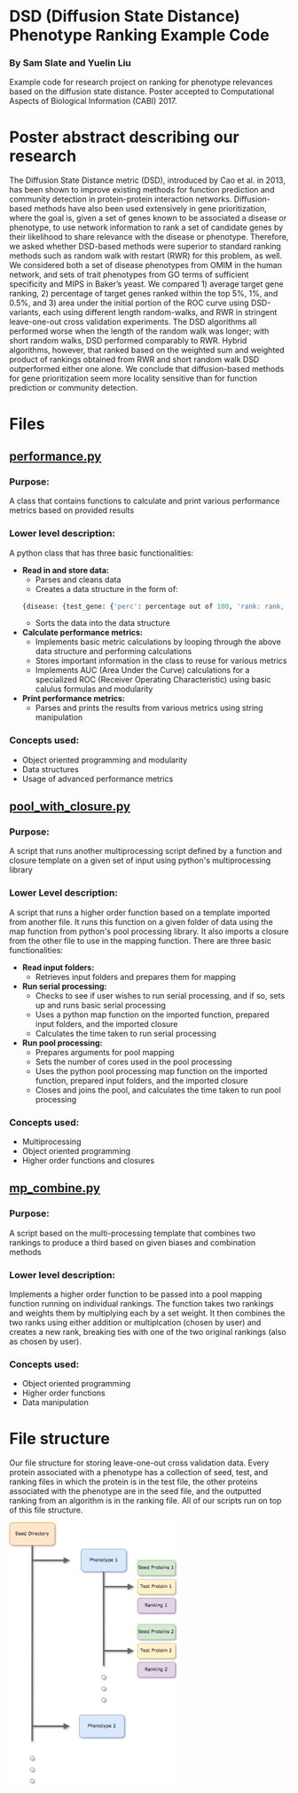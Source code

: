 # DSD (Diffusion State Distance) Phenotype Ranking Example Code
### By Sam Slate and Yuelin Liu
Example code for research project on ranking for phenotype relevances based on the diffusion state distance. Poster accepted to Computational Aspects of Biological Information (CABI) 2017.

# Poster abstract describing our research
The Diffusion State Distance metric (DSD), introduced by Cao et al. in 2013, has been shown to improve existing methods for function prediction and community detection in protein-protein interaction networks. Diffusion-based methods have also been used extensively in gene prioritization, where the goal is, given a set of genes known to be associated a disease or phenotype, to use network information to rank a set of candidate genes by their likelihood to share relevance with the disease or phenotype. Therefore, we asked whether DSD-based methods were superior to standard ranking methods such as random walk with restart (RWR) for this problem, as well. We considered both a set of disease phenotypes from OMIM in the human network, and sets of trait phenotypes from GO terms of sufficient specificity and MIPS in Baker’s yeast. We compared 1) average target gene ranking, 2) percentage of target genes ranked within the top 5%, 1%, and 0.5%, and 3) area under the initial portion of the ROC curve using DSD-variants, each using different length random-walks, and RWR in stringent leave-one-out cross validation experiments. The DSD algorithms all performed worse when the length of the random walk was longer; with short random walks, DSD performed comparably to RWR. Hybrid algorithms, however, that ranked based on the weighted sum and weighted product of rankings obtained from RWR and short random walk DSD outperformed either one alone. We conclude that diffusion-based methods for gene prioritization seem more locality sensitive than for function prediction or community detection. 

# Files

## [performance.py](https://github.com/sam-slate/dsd-phenotype-ranking-example-code/blob/master/performance.py)
### Purpose:
A class that contains functions to calculate and print various performance metrics based on provided results
### Lower level description:
A python class that has three basic functionalities:
- **Read in and store data:**
  - Parses and cleans data
  - Creates a data structure in the form of: 
  ```python
  {disease: {test_gene: {'perc': percentage out of 100, 'rank: rank, 'outof': ranked out of}, ... }, . . .} 
  ```
  - Sorts the data into the data structure
- **Calculate performance metrics:**
  - Implements basic metric calculations by looping through the above data structure and performing calculations
  - Stores important information in the class to reuse for various metrics
  - Implements AUC (Area Under the Curve) calculations for a specialized ROC (Receiver Operating Characteristic) using basic calulus formulas and modularity
- **Print performance metrics:**
  - Parses and prints the results from various metrics using string manipulation

### Concepts used:
- Object oriented programming and modularity
- Data structures
- Usage of advanced performance metrics

## [pool_with_closure.py](https://github.com/sam-slate/dsd-phenotype-ranking-example-code/blob/master/pool_with_closure.py)
### Purpose:
A script that runs another multiprocessing script defined by a function and closure template on a given set of input using python's multiprocessing library
### Lower Level description:
A script that runs a higher order function based on a template imported from another file. It runs this function on a given folder of data using the map function from python's pool processing library. It also imports a closure from the other file to use in the mapping function. There are three basic functionalities:
- **Read input folders:**
  - Retrieves input folders and prepares them for mapping
- **Run serial processing:**
  - Checks to see if user wishes to run serial processing, and if so, sets up and runs basic serial processing 
  - Uses a python map function on the imported function, prepared input folders, and the imported closure
  - Calculates the time taken to run serial processing
- **Run pool processing:**
  - Prepares arguments for pool mapping
  - Sets the number of cores used in the pool processing
  - Uses the python pool processing map function on the imported function, prepared input folders, and the imported closure
  - Closes and joins the pool, and calculates the time taken to run pool processing

### Concepts used:
- Multiprocessing
- Object oriented programming
- Higher order functions and closures

## [mp_combine.py](https://github.com/sam-slate/dsd-phenotype-ranking-example-code/blob/master/mp_combine.py)
### Purpose: 
A script based on the multi-processing template that combines two rankings to produce a third based on given biases and combination methods
### Lower level description:
Implements a higher order function to be passed into a pool mapping function running on individual rankings. The function takes two rankings and weights them by multiplying each by a set weight. It then combines the two ranks using either addition or multiplcation (chosen by user) and creates a new rank, breaking ties with one of the two original rankings (also as chosen by user). 

### Concepts used:
- Object oriented programming
- Higher order functions 
- Data manipulation

# File structure

Our file structure for storing leave-one-out cross validation data. Every protein associated with a phenotype has a collection of seed, test, and ranking files in which the protein is in the test file, the other proteins associated with the phenotype are in the seed file, and the outputted ranking from an algorithm is in the ranking file. All of our scripts run on top of this file structure.

<img src="https://github.com/sam-slate/dsd-phenotype-ranking-example-code/blob/master/file_structure.png?raw=true" alt="File Structure" style="width:304px">
